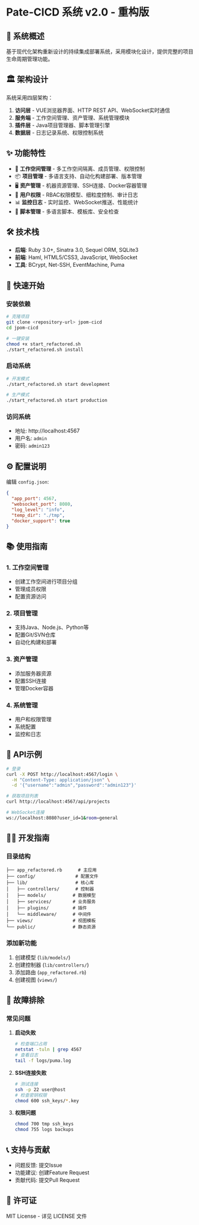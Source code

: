 # Pate-CICD 系统 v2.0 - 重构版

## 🎯 系统概述

基于现代化架构重新设计的持续集成部署系统，采用模块化设计，提供完整的项目生命周期管理功能。

## 🏛️ 架构设计

系统采用四层架构：

1. **访问层** - VUE浏览器界面、HTTP REST API、WebSocket实时通信
2. **服务端** - 工作空间管理、资产管理、系统管理模块
3. **插件层** - Java项目管理器、脚本管理引擎
4. **数据层** - 日志记录系统、权限控制系统

## ✨ 功能特性

- 🏢 **工作空间管理** - 多工作空间隔离、成员管理、权限控制
- 📦 **项目管理** - 多语言支持、自动化构建部署、版本管理
- 🖥️ **资产管理** - 机器资源管理、SSH连接、Docker容器管理
- 👥 **用户权限** - RBAC权限模型、细粒度控制、审计日志
- 📊 **监控日志** - 实时监控、WebSocket推送、性能统计
- 🔧 **脚本管理** - 多语言脚本、模板库、安全检查

## 🛠️ 技术栈

- **后端**: Ruby 3.0+, Sinatra 3.0, Sequel ORM, SQLite3
- **前端**: Haml, HTML5/CSS3, JavaScript, WebSocket
- **工具**: BCrypt, Net-SSH, EventMachine, Puma

## 🚀 快速开始

### 安装依赖

```bash
# 克隆项目
git clone <repository-url> jpom-cicd
cd jpom-cicd

# 一键安装
chmod +x start_refactored.sh
./start_refactored.sh install
```

### 启动系统

```bash
# 开发模式
./start_refactored.sh start development

# 生产模式  
./start_refactored.sh start production
```

### 访问系统

- 地址: http://localhost:4567
- 用户名: `admin`
- 密码: `admin123`

## ⚙️ 配置说明

编辑 `config.json`:

```json
{
  "app_port": 4567,
  "websocket_port": 8080,
  "log_level": "info",
  "temp_dir": "./tmp",
  "docker_support": true
}
```

## 📚 使用指南

### 1. 工作空间管理
- 创建工作空间进行项目分组
- 管理成员权限
- 配置资源访问

### 2. 项目管理  
- 支持Java、Node.js、Python等
- 配置Git/SVN仓库
- 自动化构建和部署

### 3. 资产管理
- 添加服务器资源
- 配置SSH连接
- 管理Docker容器

### 4. 系统管理
- 用户和权限管理
- 系统配置
- 监控和日志

## 🔌 API示例

```bash
# 登录
curl -X POST http://localhost:4567/login \
  -H "Content-Type: application/json" \
  -d '{"username":"admin","password":"admin123"}'

# 获取项目列表
curl http://localhost:4567/api/projects

# WebSocket连接
ws://localhost:8080?user_id=1&room=general
```

## 👨‍💻 开发指南

### 目录结构
```
├── app_refactored.rb      # 主应用
├── config/               # 配置文件
├── lib/                  # 核心库
│   ├── controllers/      # 控制器
│   ├── models/          # 数据模型
│   ├── services/        # 业务服务
│   ├── plugins/         # 插件
│   └── middleware/      # 中间件
├── views/               # 视图模板
└── public/              # 静态资源
```

### 添加新功能
1. 创建模型 (`lib/models/`)
2. 创建控制器 (`lib/controllers/`)
3. 添加路由 (`app_refactored.rb`)
4. 创建视图 (`views/`)

## 🔧 故障排除

### 常见问题

1. **启动失败**
   ```bash
   # 检查端口占用
   netstat -tuln | grep 4567
   # 查看日志
   tail -f logs/puma.log
   ```

2. **SSH连接失败**
   ```bash
   # 测试连接
   ssh -p 22 user@host
   # 检查密钥权限
   chmod 600 ssh_keys/*.key
   ```

3. **权限问题**
   ```bash
   chmod 700 tmp ssh_keys
   chmod 755 logs backups
   ```

## 📞 支持与贡献

- 问题反馈: 提交Issue
- 功能建议: 创建Feature Request  
- 贡献代码: 提交Pull Request

## 📄 许可证

MIT License - 详见 LICENSE 文件
